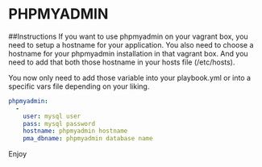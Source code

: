 PHPMYADMIN
================

##Instructions
If you want to use phpmyadmin on your vagrant box, you need to setup a hostname for your application.
You also need to choose a hostname for your phpmyadmin installation in that vagrant box.
And you need to add that both those hostname in your hosts file (/etc/hosts).

You now only need to add those variable into your playbook.yml or
into a specific vars file depending on your liking.

```yaml
phpmyadmin:
  -
    user: mysql user
    pass: mysql password
    hostname: phpmyadmin hostname
    pma_dbname: phpmyadmin database name
```

Enjoy
